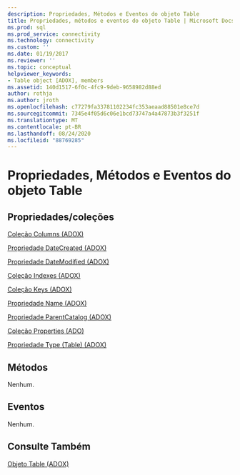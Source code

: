 ```yaml
---
description: Propriedades, Métodos e Eventos do objeto Table
title: Propriedades, métodos e eventos do objeto Table | Microsoft Docs
ms.prod: sql
ms.prod_service: connectivity
ms.technology: connectivity
ms.custom: ''
ms.date: 01/19/2017
ms.reviewer: ''
ms.topic: conceptual
helpviewer_keywords:
- Table object [ADOX], members
ms.assetid: 140d1517-6f0c-4fc9-9deb-9658982d88ed
author: rothja
ms.author: jroth
ms.openlocfilehash: c77279fa33781102234fc353aeaad88501e8ce7d
ms.sourcegitcommit: 7345e4f05d6c06e1bcd73747a4a47873b3f3251f
ms.translationtype: MT
ms.contentlocale: pt-BR
ms.lasthandoff: 08/24/2020
ms.locfileid: "88769285"
---
```

# <a name="table-object-properties-methods-and-events"></a>Propriedades, Métodos e Eventos do objeto Table
## <a name="propertiescollections"></a>Propriedades/coleções  
 [Coleção Columns (ADOX)](./columns-collection-adox.md)  
  
 [Propriedade DateCreated (ADOX)](./datecreated-property-adox.md)  
  
 [Propriedade DateModified (ADOX)](./datemodified-property-adox.md)  
  
 [Coleção Indexes (ADOX)](./indexes-collection-adox.md)  
  
 [Coleção Keys (ADOX)](./keys-collection-adox.md)  
  
 [Propriedade Name (ADOX)](./name-property-adox.md)  
  
 [Propriedade ParentCatalog (ADOX)](./parentcatalog-property-adox.md)  
  
 [Coleção Properties (ADO)](../ado-api/properties-collection-ado.md)  
  
 [Propriedade Type (Table) (ADOX)](./type-property-table-adox.md)  
  
## <a name="methods"></a>Métodos  
 Nenhum.  
  
## <a name="events"></a>Eventos  
 Nenhum.  
  
## <a name="see-also"></a>Consulte Também  
 [Objeto Table (ADOX)](./table-object-adox.md)